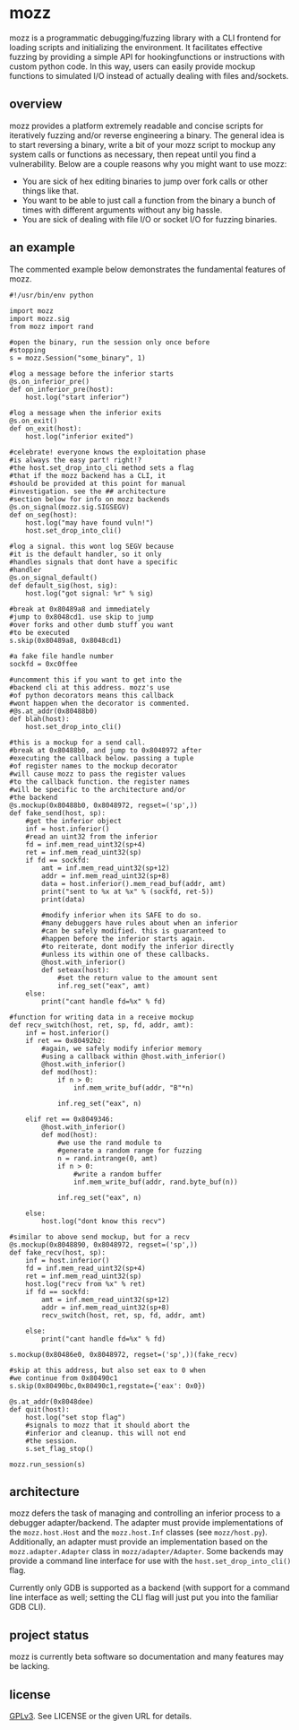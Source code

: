 # mozz
mozz is a programmatic debugging/fuzzing library with 
a CLI frontend for loading scripts and initializing the
environment. It facilitates effective fuzzing by providing
a simple API for hookingfunctions or instructions with
custom python code. In this way, users can easily provide
mockup functions to simulated I/O instead of actually dealing
with files and/sockets.

## overview
mozz provides a platform extremely readable and concise
scripts for iteratively fuzzing and/or reverse engineering 
a binary. The general idea is to start reversing a binary,
write a bit of your mozz script to mockup any system calls
or functions as necessary, then repeat until you find a 
vulnerability. Below are a couple reasons why you might
want to use mozz:

 * You are sick of hex editing binaries to jump over fork
   calls or other things like that.
 * You want to be able to just call a function from the binary
   a bunch of times with different arguments without any big
   hassle.
 * You are sick of dealing with file I/O or socket I/O
   for fuzzing binaries.

## an example
The commented example below demonstrates the fundamental features
of mozz.
```
#!/usr/bin/env python

import mozz
import mozz.sig
from mozz import rand

#open the binary, run the session only once before
#stopping
s = mozz.Session("some_binary", 1)

#log a message before the inferior starts
@s.on_inferior_pre()
def on_inferior_pre(host):
	host.log("start inferior")

#log a message when the inferior exits
@s.on_exit()
def on_exit(host):
	host.log("inferior exited")

#celebrate! everyone knows the exploitation phase
#is always the easy part! right!?
#the host.set_drop_into_cli method sets a flag
#that if the mozz backend has a CLI, it
#should be provided at this point for manual
#investigation. see the ## architecture
#section below for info on mozz backends
@s.on_signal(mozz.sig.SIGSEGV)
def on_seg(host):
	host.log("may have found vuln!")
	host.set_drop_into_cli()

#log a signal. this wont log SEGV because
#it is the default handler, so it only
#handles signals that dont have a specific
#handler
@s.on_signal_default()
def default_sig(host, sig):
	host.log("got signal: %r" % sig)

#break at 0x80489a8 and immediately
#jump to 0x8048cd1. use skip to jump
#over forks and other dumb stuff you want
#to be executed
s.skip(0x80489a8, 0x8048cd1)

#a fake file handle number
sockfd = 0xc0ffee

#uncomment this if you want to get into the
#backend cli at this address. mozz's use
#of python decorators means this callback
#wont happen when the decorator is commented.
#@s.at_addr(0x80488b0)
def blah(host):
	host.set_drop_into_cli()

#this is a mockup for a send call.
#break at 0x80488b0, and jump to 0x8048972 after
#executing the callback below. passing a tuple
#of register names to the mockup decorator
#will cause mozz to pass the register values
#to the callback function. the register names
#will be specific to the architecture and/or
#the backend
@s.mockup(0x80488b0, 0x8048972, regset=('sp',))
def fake_send(host, sp):
	#get the inferior object
	inf = host.inferior() 
	#read an uint32 from the inferior
	fd = inf.mem_read_uint32(sp+4)
	ret = inf.mem_read_uint32(sp)
	if fd == sockfd:
		amt = inf.mem_read_uint32(sp+12)
		addr = inf.mem_read_uint32(sp+8)
		data = host.inferior().mem_read_buf(addr, amt)
		print("sent to %x at %x" % (sockfd, ret-5))
		print(data)

		#modify inferior when its SAFE to do so.
		#many debuggers have rules about when an inferior
		#can be safely modified. this is guaranteed to 
		#happen before the inferior starts again.
		#to reiterate, dont modify the inferior directly
		#unless its within one of these callbacks.
		@host.with_inferior()
		def seteax(host):
			#set the return value to the amount sent
			inf.reg_set("eax", amt)
	else:
		print("cant handle fd=%x" % fd)

#function for writing data in a receive mockup
def recv_switch(host, ret, sp, fd, addr, amt):
	inf = host.inferior()
	if ret == 0x80492b2:
		#again, we safely modify inferior memory
		#using a callback within @host.with_inferior()
		@host.with_inferior()
		def mod(host):
			if n > 0:
				inf.mem_write_buf(addr, "B"*n)

			inf.reg_set("eax", n)

	elif ret == 0x8049346:
		@host.with_inferior()
		def mod(host):
			#we use the rand module to 
			#generate a random range for fuzzing
			n = rand.intrange(0, amt)
			if n > 0:
				#write a random buffer
				inf.mem_write_buf(addr, rand.byte_buf(n))

			inf.reg_set("eax", n)
			
	else:
		host.log("dont know this recv")

#similar to above send mockup, but for a recv
@s.mockup(0x8048890, 0x8048972, regset=('sp',))
def fake_recv(host, sp):
	inf = host.inferior() 
	fd = inf.mem_read_uint32(sp+4)
	ret = inf.mem_read_uint32(sp)
	host.log("recv from %x" % ret)
	if fd == sockfd:
		amt = inf.mem_read_uint32(sp+12)
		addr = inf.mem_read_uint32(sp+8)
		recv_switch(host, ret, sp, fd, addr, amt)

	else:
		print("cant handle fd=%x" % fd)

s.mockup(0x80486e0, 0x8048972, regset=('sp',))(fake_recv)

#skip at this address, but also set eax to 0 when
#we continue from 0x80490c1
s.skip(0x80490bc,0x80490c1,regstate={'eax': 0x0})

@s.at_addr(0x8048dee)
def quit(host):
	host.log("set stop flag")
	#signals to mozz that it should abort the
	#inferior and cleanup. this will not end
	#the session.
	s.set_flag_stop()

mozz.run_session(s)
```

## architecture
mozz defers the task of managing and controlling an inferior
process to a debugger adapter/backend. The adapter must provide
implementations of the `mozz.host.Host` and the `mozz.host.Inf`
classes (see `mozz/host.py`). Additionally, an adapter must
provide an implementation based on the `mozz.adapter.Adapter`
class in `mozz/adapter/Adapter`. Some backends may provide
a command line interface for use with the `host.set_drop_into_cli()`
flag.

Currently only GDB is supported as a backend (with support
for a command line interface as well; setting the CLI flag
will just put you into the familiar GDB CLI).

## project status
mozz is currently beta software so documentation and many 
features may be lacking.

## license
[GPLv3](http://www.gnu.org/licenses/gpl-3.0.html). See LICENSE or the 
given URL for details.  

